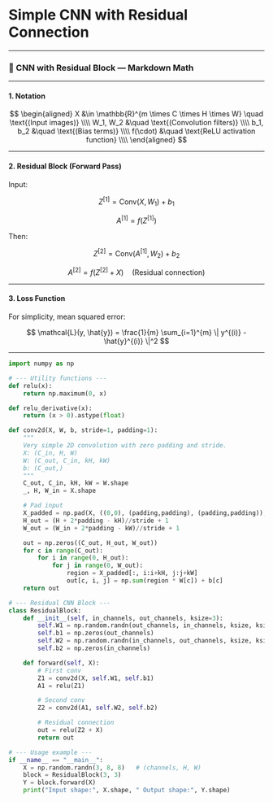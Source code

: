 
# Simple CNN with Residual Connection

---

### 🧠 CNN with Residual Block — Markdown Math

---

#### **1. Notation**

$$
\begin{aligned}
X &\in \mathbb{R}^{m \times C \times H \times W} \quad \text{(Input images)} \\\\
W_1, W_2 &\quad \text{(Convolution filters)} \\\\
b_1, b_2 &\quad \text{(Bias terms)} \\\\
f(\cdot) &\quad \text{ReLU activation function} \\\\
\end{aligned}
$$

---

#### **2. Residual Block (Forward Pass)**

Input:

$$
Z^{[1]} = \text{Conv}(X, W_1) + b_1
$$

$$
A^{[1]} = f(Z^{[1]})
$$

Then:

$$
Z^{[2]} = \text{Conv}(A^{[1]}, W_2) + b_2
$$

$$
A^{[2]} = f(Z^{[2]} + X) \quad \text{(Residual connection)}
$$

---

#### **3. Loss Function**

For simplicity, mean squared error:

$$
\mathcal{L}(y, \hat{y}) = \frac{1}{m} \sum_{i=1}^{m} \| y^{(i)} - \hat{y}^{(i)} \|^2
$$

---

```python
import numpy as np

# --- Utility functions ---
def relu(x):
    return np.maximum(0, x)

def relu_derivative(x):
    return (x > 0).astype(float)

def conv2d(X, W, b, stride=1, padding=1):
    """
    Very simple 2D convolution with zero padding and stride.
    X: (C_in, H, W)
    W: (C_out, C_in, kH, kW)
    b: (C_out,)
    """
    C_out, C_in, kH, kW = W.shape
    _, H, W_in = X.shape

    # Pad input
    X_padded = np.pad(X, ((0,0), (padding,padding), (padding,padding)), mode='constant')
    H_out = (H + 2*padding - kH)//stride + 1
    W_out = (W_in + 2*padding - kW)//stride + 1

    out = np.zeros((C_out, H_out, W_out))
    for c in range(C_out):
        for i in range(0, H_out):
            for j in range(0, W_out):
                region = X_padded[:, i:i+kH, j:j+kW]
                out[c, i, j] = np.sum(region * W[c]) + b[c]
    return out

# --- Residual CNN Block ---
class ResidualBlock:
    def __init__(self, in_channels, out_channels, ksize=3):
        self.W1 = np.random.randn(out_channels, in_channels, ksize, ksize) * 0.01
        self.b1 = np.zeros(out_channels)
        self.W2 = np.random.randn(in_channels, out_channels, ksize, ksize) * 0.01
        self.b2 = np.zeros(in_channels)

    def forward(self, X):
        # First conv
        Z1 = conv2d(X, self.W1, self.b1)
        A1 = relu(Z1)

        # Second conv
        Z2 = conv2d(A1, self.W2, self.b2)

        # Residual connection
        out = relu(Z2 + X)
        return out

# --- Usage example ---
if __name__ == "__main__":
    X = np.random.randn(3, 8, 8)   # (channels, H, W)
    block = ResidualBlock(3, 3)
    Y = block.forward(X)
    print("Input shape:", X.shape, " Output shape:", Y.shape)
```
